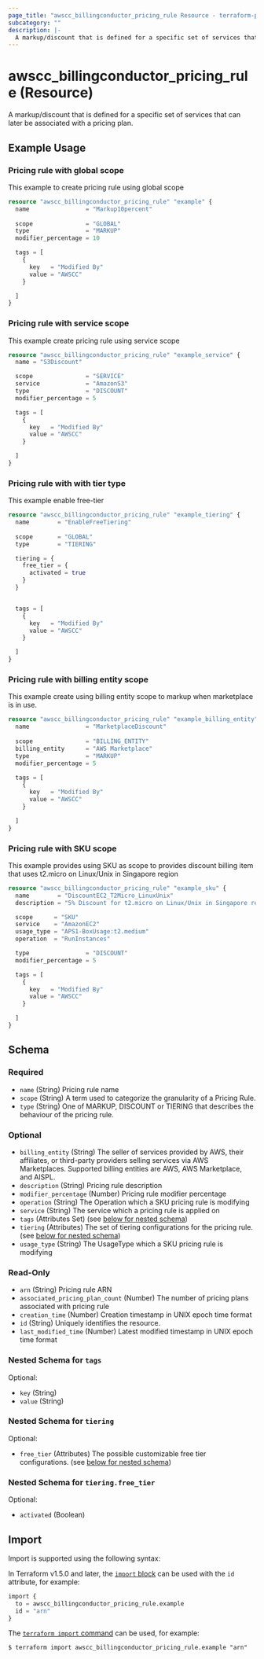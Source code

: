 ```yaml
---
page_title: "awscc_billingconductor_pricing_rule Resource - terraform-provider-awscc"
subcategory: ""
description: |-
  A markup/discount that is defined for a specific set of services that can later be associated with a pricing plan.
---
```


# awscc_billingconductor_pricing_rule (Resource)

A markup/discount that is defined for a specific set of services that can later be associated with a pricing plan.

## Example Usage

### Pricing rule with global scope
This example to create pricing rule using global scope
```terraform
resource "awscc_billingconductor_pricing_rule" "example" {
  name                = "Markup10percent"
  
  scope               = "GLOBAL"
  type                = "MARKUP"
  modifier_percentage = 10

  tags = [
    {
      key   = "Modified By"
      value = "AWSCC"
    }

  ]
}
```

### Pricing rule with service scope
This example create pricing rule using service scope
```terraform
resource "awscc_billingconductor_pricing_rule" "example_service" {
  name = "S3Discount"

  scope               = "SERVICE"
  service             = "AmazonS3"
  type                = "DISCOUNT"
  modifier_percentage = 5

  tags = [
    {
      key   = "Modified By"
      value = "AWSCC"
    }

  ]
}
```

### Pricing rule with with tier type
This example enable free-tier
```terraform
resource "awscc_billingconductor_pricing_rule" "example_tiering" {
  name        = "EnableFreeTiering"
  
  scope       = "GLOBAL"
  type        = "TIERING"

  tiering = {
    free_tier = {
      activated = true
    }
  }


  tags = [
    {
      key   = "Modified By"
      value = "AWSCC"
    }

  ]
}
```

### Pricing rule with billing entity scope
This example create using billing entity scope to markup when marketplace is in use.
```terraform
resource "awscc_billingconductor_pricing_rule" "example_billing_entity" {
  name                = "MarketplaceDiscount"
  
  scope               = "BILLING_ENTITY"
  billing_entity      = "AWS Marketplace"
  type                = "MARKUP"
  modifier_percentage = 5

  tags = [
    {
      key   = "Modified By"
      value = "AWSCC"
    }

  ]
}
```

### Pricing rule with SKU scope
This example provides using SKU as scope to provides discount billing item that uses t2.micro on Linux/Unix in Singapore region
```terraform
resource "awscc_billingconductor_pricing_rule" "example_sku" {
  name        = "DiscountEC2_T2Micro_LinuxUnix"
  description = "5% Discount for t2.micro on Linux/Unix in Singapore region"

  scope      = "SKU"
  service    = "AmazonEC2"
  usage_type = "APS1-BoxUsage:t2.medium"
  operation  = "RunInstances"

  type                = "DISCOUNT"
  modifier_percentage = 5

  tags = [
    {
      key   = "Modified By"
      value = "AWSCC"
    }

  ]
}
```

<!-- schema generated by tfplugindocs -->
## Schema

### Required

- `name` (String) Pricing rule name
- `scope` (String) A term used to categorize the granularity of a Pricing Rule.
- `type` (String) One of MARKUP, DISCOUNT or TIERING that describes the behaviour of the pricing rule.

### Optional

- `billing_entity` (String) The seller of services provided by AWS, their affiliates, or third-party providers selling services via AWS Marketplaces. Supported billing entities are AWS, AWS Marketplace, and AISPL.
- `description` (String) Pricing rule description
- `modifier_percentage` (Number) Pricing rule modifier percentage
- `operation` (String) The Operation which a SKU pricing rule is modifying
- `service` (String) The service which a pricing rule is applied on
- `tags` (Attributes Set) (see [below for nested schema](#nestedatt--tags))
- `tiering` (Attributes) The set of tiering configurations for the pricing rule. (see [below for nested schema](#nestedatt--tiering))
- `usage_type` (String) The UsageType which a SKU pricing rule is modifying

### Read-Only

- `arn` (String) Pricing rule ARN
- `associated_pricing_plan_count` (Number) The number of pricing plans associated with pricing rule
- `creation_time` (Number) Creation timestamp in UNIX epoch time format
- `id` (String) Uniquely identifies the resource.
- `last_modified_time` (Number) Latest modified timestamp in UNIX epoch time format

<a id="nestedatt--tags"></a>
### Nested Schema for `tags`

Optional:

- `key` (String)
- `value` (String)


<a id="nestedatt--tiering"></a>
### Nested Schema for `tiering`

Optional:

- `free_tier` (Attributes) The possible customizable free tier configurations. (see [below for nested schema](#nestedatt--tiering--free_tier))

<a id="nestedatt--tiering--free_tier"></a>
### Nested Schema for `tiering.free_tier`

Optional:

- `activated` (Boolean)

## Import

Import is supported using the following syntax:

In Terraform v1.5.0 and later, the [`import` block](https://developer.hashicorp.com/terraform/language/import) can be used with the `id` attribute, for example:

```terraform
import {
  to = awscc_billingconductor_pricing_rule.example
  id = "arn"
}
```

The [`terraform import` command](https://developer.hashicorp.com/terraform/cli/commands/import) can be used, for example:

```shell
$ terraform import awscc_billingconductor_pricing_rule.example "arn"
```
